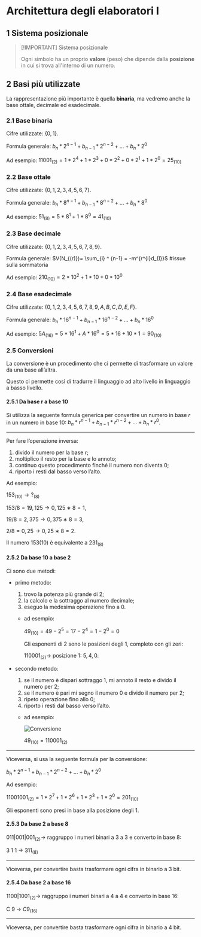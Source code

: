 # Architettura degli elaboratori I

## 1 Sistema posizionale

> [!IMPORTANT] Sistema posizionale
>
> Ogni simbolo ha un proprio **valore** (peso) che dipende dalla **posizione** in cui si trova all'interno di un numero.

## 2 Basi più utilizzate

La rappresentazione più importante è quella **binaria**, ma vedremo anche la base ottale, decimale ed esadecimale.

### 2.1 Base binaria

Cifre utilizzate: $\{ 0, 1 \}$.

Formula generale: $b_{n}*2^{n-1}+b_{n-1}*2^{n-2}+ \dots +b_{n}*2^{0}$

Ad esempio: $11001_{(2)} = 1 * 2^{4}+1 * 2^{3}+0 * 2^{2}+0 * 2^{1}+1 * 2^{0} = 25_{(10)}$

### 2.2 Base ottale

Cifre utilizzate: $\{0,1,2,3,4,5,6,7\}$.

Formula generale: $b_{n} * 8^{n-1}+b_{n-1} * 8^{n-2}+\dots +b_{n} * 8^{0}$

Ad esempio: $51_{(8)}=5 * 8^{1}+1 * 8^{0}=41_{(10)}$

### 2.3 Base decimale

Cifre utilizzate: $\{ 0,1,2,3,4,5,6,7,8,9 \}$.

Formula generale: $V(N_{(r)})= \sum_{i} ^ {n-1}  = -m^{r^{i}d_{I}}$ #issue sulla sommatoria

Ad esempio: $210_{(10)}=2 * 10^{2}+1 * 10+0 * 10^{0}$

### 2.4 Base esadecimale

Cifre utilizzate: $\{ 0,1,2,3,4,5,6,7,8,9,A,B,C,D,E,F \}$.

Formula generale: $b_{n} * 16^{n-1}+b_{n-1} * 16^{n-2}+ \dots +b_{n} * 16^{0}$

Ad esempio: $5A_{(16)}=5 * 16^{1}+A * 16^{0}=5 * 16+10 * 1=90_{(10)}$

### 2.5 Conversioni

La conversione è un procedimento che ci permette di trasformare un valore da una base all’altra.

Questo ci permette così di tradurre il linguaggio ad alto livello in linguaggio a basso livello.

#### 2.5.1 Da base r a base 10

Si utilizza la seguente formula generica per convertire un numero in base $r$ in un numero in base 10: $b_{n} * r^{n-1} + b_{n-1} * r^{n-2} + ... + b_{n} * r^{0}$.

---

Per fare l’operazione inversa:

1. divido il numero per la base $r$;
2. moltiplico il resto per la base e lo annoto;
3. continuo questo procedimento finché il numero non diventa 0;
4. riporto i resti dal basso verso l’alto.

Ad esempio:

$153_{(10)} →?_{(8)}$

$153/8 = 19, 125 → 0, 125 ∗ 8 = 1$,

$19/8 = 2, 375 → 0, 375 ∗ 8 = 3$,

$2/8 = 0, 25 → 0, 25 ∗ 8 = 2$.

Il numero $153(10)$ è equivalente a $231_{(8)}$

#### 2.5.2 Da base 10 a base 2

Ci sono due metodi:

- primo metodo:
    1. trovo la potenza più grande di $2$;
    2. la calcolo e la sottraggo al numero decimale;
    3. eseguo la medesima operazione fino a $0$.
  - ad esempio:

    $49_{(10)} = 49 - 2^5 = 17 - 2^4 = 1 - 2^0 = 0$

    Gli esponenti di $2$ sono le posizioni degli $1$, completo con gli zeri:

    $110001_{(2)} \rightarrow$ posizione $1$: $5, 4, 0$.

- secondo metodo:
    1. se il numero è dispari sottraggo $1$, mi annoto il resto e divido il numero per $2$;
    2. se il numero è pari mi segno il numero $0$ e divido il numero per $2$;
    3. ripeto operazione fino allo $0$;
    4. riporto i resti dal basso verso l’alto.
  - ad esempio:

    ![Conversione](https://prod-files-secure.s3.us-west-2.amazonaws.com/486a026b-e9e0-46cd-a99c-17f428c1a18f/8bc5d2b7-18df-43bb-bf99-99120adf5e03/Untitled.png)

    $49_{(10)}=110001_{(2)}$

---

Viceversa, si usa la seguente formula per la conversione:

$b_{n} * 2^{n-1} + b_{n-1} * 2^{n-2} + ... + b_{n} * 2^{0}$

Ad esempio:

$11001001_{(2)} = 1 * 2^{7}+1 * 2^{6}+1 * 2^{3}+1 * 2^{0}=201_{(10)}$

Gli esponenti sono presi in base alla posizione degli $1$.

#### 2.5.3 Da base 2 a base 8

$011|001|001_{(2)} \rightarrow$ raggruppo i numeri binari a $3$ a $3$ e converto in base $8$:

  3      1       1       → $311_{(8)}$

---

Viceversa, per convertire basta trasformare ogni cifra in binario a $3$ bit.

#### 2.5.4 Da base 2 a base 16

$1100|1001_{(2)} \rightarrow$ raggruppo i numeri binari a $4$ a $4$ e converto in base $16$:

   C        9         → $C9_{(16)}$

---

Viceversa, per convertire basta trasformare ogni cifra in binario a $4$ bit.
